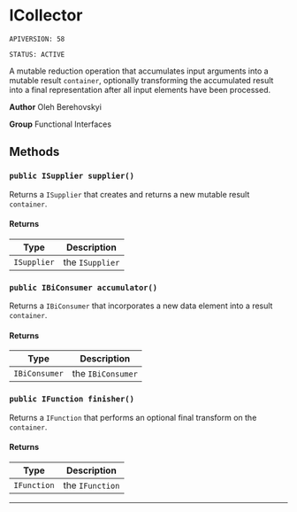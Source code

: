# ICollector

`APIVERSION: 58`

`STATUS: ACTIVE`

A mutable reduction operation that accumulates input arguments
into a mutable result `container`, optionally transforming the accumulated result into
a final representation after all input elements have been processed.


**Author** Oleh Berehovskyi


**Group** Functional Interfaces

## Methods
### `public ISupplier supplier()`

Returns a `ISupplier` that creates and returns a new mutable result `container`.

#### Returns

|Type|Description|
|---|---|
|`ISupplier`|the `ISupplier`|

### `public IBiConsumer accumulator()`

Returns a `IBiConsumer` that incorporates a new data element into a result `container`.

#### Returns

|Type|Description|
|---|---|
|`IBiConsumer`|the `IBiConsumer`|

### `public IFunction finisher()`

Returns a `IFunction` that performs an optional final transform on the `container`.

#### Returns

|Type|Description|
|---|---|
|`IFunction`|the `IFunction`|

---
